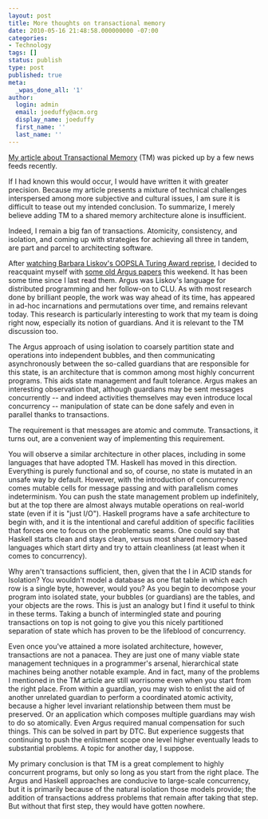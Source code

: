 ```yaml
---
layout: post
title: More thoughts on transactional memory
date: 2010-05-16 21:48:58.000000000 -07:00
categories:
- Technology
tags: []
status: publish
type: post
published: true
meta:
  _wpas_done_all: '1'
author:
  login: admin
  email: joeduffy@acm.org
  display_name: joeduffy
  first_name: ''
  last_name: ''
---
```

[My article about Transactional Memory](http://www.bluebytesoftware.com/blog/2010/01/03/ABriefRetrospectiveOnTransactionalMemory.aspx)
(TM) was picked up by a few news feeds recently.

If I had known this would occur, I would have written it with greater precision.
Because my article presents a mixture of technical challenges interspersed among
more subjective and cultural issues, I am sure it is difficult to tease out my intended
conclusion.  To summarize, I merely believe adding TM to a shared memory
architecture alone is insufficient.

Indeed, I remain a big fan of transactions.  Atomicity, consistency, and isolation,
and coming up with strategies for achieving all three in tandem, are part and parcel
to architecting software.

After [watching Barbara Liskov's OOPSLA Turing Award reprise](http://www.infoq.com/presentations/liskov-power-of-abstraction),
I decided to reacquaint myself with [some old Argus papers](http://portal.acm.org/citation.cfm?id=42399)
this weekend.  It has been some time since I last read them.  Argus was
Liskov's language for distributed programming and her follow-on to CLU.  As
with most research done by brilliant people, the work was way ahead of its time,
has appeared in ad-hoc incarnations and permutations over time, and remains relevant
today.  This research is particularly interesting to work that my team is doing
right now, especially its notion of guardians.  And it is relevant to the TM
discussion too.

The Argus approach of using isolation to coarsely partition state and operations
into independent bubbles, and then communicating asynchronously between the
so-called guardians that are responsible for this state, is an architecture
that is common among most highly concurrent programs.  This aids state management
and fault tolerance.  Argus makes an interesting observation that, although
guardians may be sent messages concurrently -- and indeed activities themselves may
even introduce local concurrency -- manipulation of state can be done safely and
even in parallel thanks to transactions.

The requirement is that messages are atomic and commute.  Transactions, it turns
out, are a convenient way of implementing this requirement.

You will observe a similar architecture in other places, including in some languages
that have adopted TM.  Haskell has moved in this direction.  Everything
is purely functional and so, of course, no state is mutated in an unsafe way by default.
However, with the introduction of concurrency comes mutable cells for message passing
and with parallelism comes indeterminism.  You can push the state management
problem up indefinitely, but at the top there are almost always mutable operations
on real-world state (even if it is "just I/O").  Haskell programs have a safe
architecture to begin with, and it is the intentional and careful addition of specific
facilities that forces one to focus on the problematic seams.  One could say
that Haskell starts clean and stays clean, versus most shared memory-based languages
which start dirty and try to attain cleanliness (at least when it comes to concurrency).

Why aren't transactions sufficient, then, given that the I in ACID stands for Isolation?
You wouldn't model a database as one flat table in which each row is a single byte,
however, would you?  As you begin to decompose your program into isolated state,
your bubbles (or guardians) are the tables, and your objects are the rows.
This is just an analogy but I find it useful to think in these terms.  Taking
a bunch of intermingled state and pouring transactions on top is not going to give
you this nicely partitioned separation of state which has proven to be the lifeblood
of concurrency.

Even once you've attained a more isolated architecture, however, transactions are
not a panacea.  They are just one of many viable state management techniques
in a programmer's arsenal, hierarchical state machines being another notable example.
And in fact, many of the problems I mentioned in the TM article are still worrisome
even when you start from the right place.  From within a guardian, you may wish
to enlist the aid of another unrelated guardian to perform a coordinated atomic activity,
because a higher level invariant relationship between them must be preserved.
Or an application which composes multiple guardians may wish to do so atomically.
Even Argus required manual compensation for such things.  This can be solved
in part by DTC.  But experience suggests that continuing to push the enlistment
scope one level higher eventually leads to substantial problems.  A topic for
another day, I suppose.

My primary conclusion is that TM is a great complement to highly concurrent programs,
but only so long as you start from the right place.  The Argus and Haskell approaches
are conducive to large-scale concurrency, but it is primarily because of the natural
isolation those models provide; the addition of transactions address problems that
remain after taking that step.  But without that first step, they would have
gotten nowhere.

